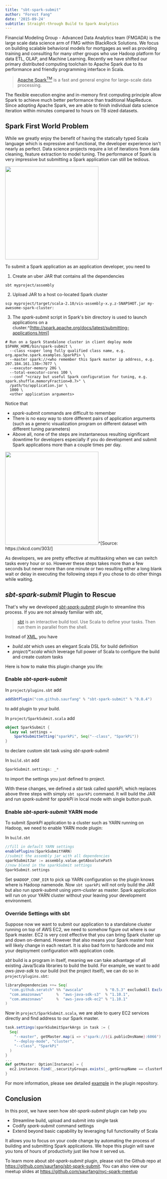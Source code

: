 ```yaml
---
title: "sbt-spark-submit"
author: "Forest Fang"
date: '2015-09-24'
subtitle: Straight-through Build to Spark Analytics
---
```


Financial Modeling Group - Advanced Data Analytics team (FMGADA) is the large scale data science arm of FMG within BlackRock Solutions. We focus on building scalable behavioral models for mortgages as well as providing training and consulting for many other groups who use Hadoop platform for data ETL, OLAP, and Machine Learning.
Recently we have shifted our primary distributed computing toolchain to Apache Spark due to its performance and friendly programming interface in Scala.

> [Apache Spark<sup>TM</sup>](http://spark.apache.org/) is a fast and general engine for large-scale data processing.

The flexible execution engine and in-memory first computing principle allow Spark to achieve much better performance than traditional MapReduce. Since adopting Apache Spark, we are able to finish individual data science iteration within minutes compared to hours on TB sized datasets.

## Spark First World Problem

While we greatly enjoy the benefit of having the statically typed Scala language which is expressive and functional, the developer experience isn't nearly as perfect. Data science projects require a lot of iterations from data cleaning, feature extraction to model tuning. The performance of Spark is very impressive but submitting a Spark application can still be tedious.

<div class="centered">
  <img src="https://i.imgflip.com/r4xnp.jpg" width="300px" />
</div>


To submit a Spark application as an application developer, you need to

1. Create an uber JAR that contains all the dependencies
```
sbt myproject/assembly
```

2. Upload JAR to a host co-located Spark cluster
```
scp myproject/target/scala-2.10/vis-assembly-x.y.z-SNAPSHOT.jar my-awesome-spark-cluster:
```

3. The *spark-submit* script in Spark's bin directory is used to launch applications on a cluster.^[http://spark.apache.org/docs/latest/submitting-applications.html]
```
# Run on a Spark Standalone cluster in client deploy mode
$SPARK_HOME/bin/spark-submit \
  --class <super long fully qualified class name, e.g. org.apache.spark.examples.SparkPi> \
  --master spark://<who remember this Spark master ip address, e.g. 207.184.161.138>:7077 \
  --executor-memory 20G \
  --total-executor-cores 100 \
  --conf "<crazy but useful Spark configuration for tuning, e.g. spark.shuffle.memoryFraction=0.7>" \
  /path/to/application.jar \
  1000 \
  <other application arguments>
```

Notice that

- *spark-submit* commands are difficult to remember
- There is no easy way to store different pairs of application arguments (such as a generic visualization program on different dataset with different tuning parameters)
- Above all, none of the steps are instantaneous resulting significant downtime for developers especially if you do development and submit Spark applications more than a couple times per day.

<div class="centered">
  <img src="http://geekshumor.com/wp-content/uploads/2013/06/My-codes-compiling.png" width="300px" />^[Source: https://xkcd.com/303/]
</div>

As developers, we are pretty effective at multitasking when we can switch tasks every hour or so. However these steps takes more than a few seconds but never more than one minute or two resulting either a long blank wait
or delay in executing the following steps if you chose to do other things while waiting.

## *sbt-spark-submit* Plugin to Rescue

That's why we developed *[sbt-spark-submit](https://github.com/saurfang/sbt-spark-submit)* plugin to streamline this process. If you are not already familiar with *sbt*,

> [sbt](http://www.scala-sbt.org/) is an interactive build tool. Use Scala to define your tasks. Then run them in parallel from the shell.

Instead of [XML](http://www.lyberty.com/img/xml-sucks.gif), you have

- *build.sbt* which uses an elegant Scala DSL for build definition 
- *project/\*.scala* which leverage full power of Scala to configure the build and create custom tasks

Here is how to make this plugin change you life:

### Enable *sbt-spark-submit*

In `project/plugins.sbt` add

```scala
addSbtPlugin("com.github.saurfang" % "sbt-spark-submit" % "0.0.4")
```

to add plugin to your build.

In `project/SparkSubmit.scala` add

```scala
object SparkSubmit {
  lazy val settings =
    SparkSubmitSetting("sparkPi", Seq("--class", "SparkPi"))
}
```

to declare custom sbt task using *sbt-spark-submit*

In `build.sbt` add

```scala
SparkSubmit.settings: _*
```

to import the settings you just defined to project.

With these changes, we defined a *sbt* task called *sparkPi*, which replaces above three steps with simply `sbt sparkPi` command. It will build the JAR and run *spark-submit* for *sparkPi* in local mode with single button push.

### Enable *sbt-spark-submit* YARN mode

To submit *SparkPi* application to a cluster such as YARN running on Hadoop, we need to enable YARN mode plugin:

In `build.sbt`

```scala
//fill in default YARN settings
enablePlugins(SparkSubmitYARN)
//submit the assembly jar with all dependencies
sparkSubmitJar := assembly.value.getAbsolutePath
//now blend in the sparkSubmit settings
SparkSubmit.settings
```

Set `$HADOOP_CONF_DIR` to pick up YARN configuration so the plugin knows where is Hadoop namenode. Now `sbt sparkPi` will not only build the JAR but also run *spark-submit* using *yarn-cluster* as master. Spark application will run on your YARN cluster without your leaving your development environment.

### Override Settings with sbt

Suppose now we want to submit our application to a standalone cluster running on top of AWS EC2, we need to somehow figure out where is our Spark master. EC2 is very cost effective that you can bring Spark cluster up and down on-demand. However that also means your Spark master host will likely change in each restart. It is also bad form to hardcode and mix your deployment configuration with application code.

*sbt* build is a program in itself, meaning we can take advantage of all existing Java/Scala libraries to build the build. For example, we want to add *aws-java-sdk* to our build (not the project itself), we can do so in `project/plugins.sbt`:

```scala
libraryDependencies ++= Seq(
  "com.github.seratch" %% "awscala"          % "0.5.3" excludeAll ExclusionRule(organization = "com.amazonaws"),
  "com.amazonaws"      %  "aws-java-sdk-s3"  % "1.10.1",
  "com.amazonaws"      %  "aws-java-sdk-ec2" % "1.10.1"
)
```

Now in `project/SparkSubmit.scala`, we are able to query EC2 services directly and find address to our Spark master.

```scala
task.settings(sparkSubmitSparkArgs in task := {
  Seq(
    "--master", getMaster.map(i => s"spark://${i.publicDnsName}:6066").getOrElse(""),
    "--deploy-mode", "cluster",
    "--class", "SparkPi"
  )
}
...
def getMaster: Option[Instance] = {
  ec2.instances.find(_.securityGroups.exists(_.getGroupName == clusterName + "-master"))
}
```

For more information, please see detailed [example](https://github.com/saurfang/sbt-spark-submit/tree/master/examples/sbt-assembly-on-ec2) in the plugin repository.

## Conclusion

In this post, we have seen how *sbt-spark-submit* plugin can help you

- Streamline build, upload and submit into single task
- Codify *spark-submit* command settings
- Extend beyond basic capability by leveraging full functionality of Scala

It allows you to focus on your code change by automating the process of building and submitting Spark applications. We hope this plugin will save you tons of hours of productivity just like how it served us.

To learn more about *sbt-spark-submit* plugin, please visit the Github repo at https://github.com/saurfang/sbt-spark-submit.
You can also view our meetup slides at https://github.com/saurfang/nyc-spark-meetup
